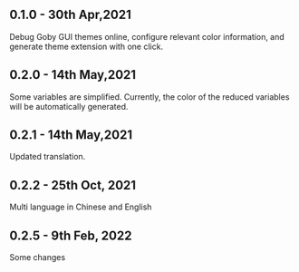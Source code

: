 ## 0.1.0 - 30th Apr,2021

Debug Goby GUI themes online, configure relevant color information, and generate theme extension with one click.

## 0.2.0 - 14th May,2021

Some variables are simplified. Currently, the color of the reduced variables will be automatically generated.

## 0.2.1 - 14th May,2021

Updated translation.

## 0.2.2 - 25th Oct, 2021 

Multi language in Chinese and English

## 0.2.5 - 9th Feb, 2022

Some changes